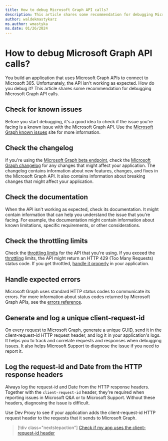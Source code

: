 ```yaml
---
title: How to debug Microsoft Graph API calls?
description: This article shares some recommendation for debugging Microsoft Graph API calls.
author: waldekmastykarz
ms.author: wmastyka
ms.date: 01/26/2024
---
```


# How to debug Microsoft Graph API calls?

You build an application that uses Microsoft Graph APIs to connect to Microsoft 365. Unfortunately, the API isn't working as expected. How do you debug it? This article shares some recommendation for debugging Microsoft Graph API calls.

## Check for known issues

Before you start debugging, it's a good idea to check if the issue you're facing is a known issue with the Microsoft Graph API. Use the [Microsoft Graph known issues](https://developer.microsoft.com/graph/known-issues/?search=) site for more information.

## Check the changelog

If you're using the [Microsoft Graph beta endpoint](./use-microsoft-graph-beta-production.md), check the [Microsoft Graph changelog](https://developer.microsoft.com/graph/changelog/?search=) for any changes that might affect your application. The changelog contains information about new features, changes, and fixes in the Microsoft Graph API. It also contains information about breaking changes that might affect your application.

## Check the documentation

When the API isn't working as expected, check its documentation. It might contain information that can help you understand the issue that you're facing. For example, the documentation might contain information about known limitations, specific requirements, or other considerations.

## Check the throttling limits

Check the [throttling limits](/graph/throttling-limits) for the API that you're using. If you exceed the [throttling](./what-is-throttling.md) limits, the API might return an HTTP 429 (Too Many Requests) status code. If you get throttled, [handle it properly](./how-to-handle-api-throttling.md) in your application.

## Handle expected errors

Microsoft Graph uses standard HTTP status codes to communicate its errors. For more information about status codes returned by Microsoft Graph APIs, see the [errors reference](/graph/errors).

## Generate and log a unique client-request-id

On every request to Microsoft Graph, generate a unique GUID, send it in the client-request-id HTTP request header, and log it in your application's logs. It helps you to track and correlate requests and responses when debugging issues. It also helps Microsoft Support to diagnose the issue if you need to report it.

## Log the request-id and Date from the HTTP response headers

Always log the request-id and Date from the HTTP response headers. Together with the `client-request-id` header, they're required when reporting issues in Microsoft Q&A or to Microsoft Support. Without these headers, diagnosing the issue is difficult.

Use Dev Proxy to see if your application adds the client-request-id HTTP request header to the requests that it sends to Microsoft Graph.

> [!div class="nextstepaction"]
> [Check if my app uses the client-request-id header](../technical-reference/graphclientrequestidguidanceplugin.md)
